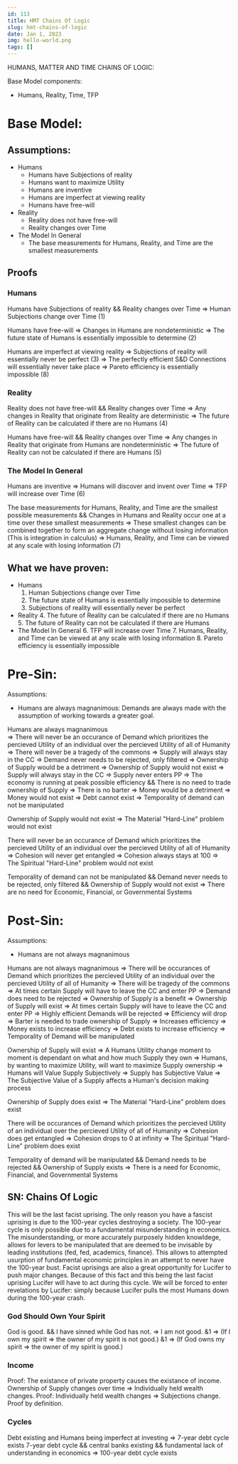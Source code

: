 ```yaml
---
id: 113
title: HMT Chains Of Logic
slug: hmt-chains-of-logic
date: Jan 1, 2023
img: hello-world.png
tags: []
---
```


HUMANS, MATTER AND TIME CHAINS OF LOGIC:

Base Model components:
* Humans, Reality, Time, TFP

# Base Model:
## Assumptions: 
* Humans
    * Humans have Subjections of reality
    * Humans want to maximize Utility
    * Humans are inventive
    * Humans are imperfect at viewing reality
    * Humans have free-will
* Reality
    * Reality does not have free-will
    * Reality changes over Time
* The Model In General
    * The base measurements for Humans, Reality, and Time are the smallest measurements

## Proofs
### Humans
Humans have Subjections of reality && Reality changes over Time
    => Human Subjections change over Time (1)

Humans have free-will 
    => Changes in Humans are nondeterministic
        => The future state of Humans is essentially impossible to determine (2)

Humans are imperfect at viewing reality
    => Subjections of reality will essentially never be perfect (3)
        => The perfectly efficient S&D Connections will essentially never take place
            => Pareto efficiency is essentially impossible (8)

### Reality
Reality does not have free-will && Reality changes over Time
    => Any changes in Reality that originate from Reality are deterministic
        => The future of Reality can be calculated if there are no Humans (4)

Humans have free-will && Reality changes over Time
    => Any changes in Reality that originate from Humans are nondeterministic
        => The future of Reality can not be calculated if there are Humans (5)

### The Model In General
Humans are inventive 
    => Humans will discover and invent over Time 
        => TFP will increase over Time (6)

The base measurements for Humans, Reality, and Time are the smallest possible measurements && Changes in Humans and Reality occur one at a time over these smallest measurements
    => These smallest changes can be combined together to form an aggregate change without losing information (This is integration in calculus)
        => Humans, Reality, and Time can be viewed at any scale with losing information (7)

## What we have proven:
* Humans
    1. Human Subjections change over Time
    2. The future state of Humans is essentially impossible to determine
    3. Subjections of reality will essentially never be perfect
* Reality
    4. The future of Reality can be calculated if there are no Humans
    5. The future of Reality can not be calculated if there are Humans
* The Model In General
    6. TFP will increase over Time
    7. Humans, Reality, and Time can be viewed at any scale with losing information
    8. Pareto efficiency is essentially impossible






















# Pre-Sin:
Assumptions: 
* Humans are always magnanimous: Demands are always made with the assumption of working towards a greater goal.

Humans are always magnanimous  
=> There will never be an occurance of Demand which prioritizes the percieved Utility of an individual over the percieved Utility of all of Humanity
    => There will never be a tragedy of the commons
        => Supply will always stay in the CC
    => Demand never needs to be rejected, only filtered
        => Ownership of Supply would be a detriment => Ownership of Supply would not exist
            => Supply will always stay in the CC => Supply never enters PP
            => The economy is running at peak possible efficiency && There is no need to trade ownership of Supply
                => There is no barter
                => Money would be a detriment => Money would not exist
            => Debt cannot exist
                => Temporality of demand can not be manipulated


Ownership of Supply would not exist => The Material "Hard-Line" problem would not exist

There will never be an occurance of Demand which prioritizes the percieved Utility of an individual over the percieved Utility of all of Humanity
    => Cohesion will never get entangled
        => Cohesion always stays at 100
            => The Spiritual "Hard-Line" problem would not exist


Temporality of demand can not be manipulated
&& Demand never needs to be rejected, only filtered
&& Ownership of Supply would not exist
    => There are no need for Economic, Financial, or Governmental Systems


# Post-Sin:
Assumptions:
* Humans are not always magnanimous

Humans are not always magnanimous
=> There will be occurances of Demand which prioritizes the percieved Utility of an individual over the percieved Utility of all of Humanity
    => There will be tragedy of the commons
        => At times certain Supply will have to leave the CC and enter PP
    => Demand does need to be rejected
        => Ownership of Supply is a benefit => Ownership of Supply will exist
            => At times certain Supply will have to leave the CC and enter PP
            => Highly efficient Demands will be rejected
                => Efficiency will drop
                    => Barter is needed to trade ownership of Supply => Increases efficiency
                    => Money exists to increase efficiency
                    => Debt exists to increase efficiency
                        => Temporality of Demand will be manipulated

Ownership of Supply will exist
=> A Humans Utility change moment to moment is dependant on what and how much Supply they own
    => Humans, by wanting to maximize Utility, will want to maximize Supply ownership
        => Humans will Value Supply Subjectively
            => Supply has Subjective Value
                => The Subjective Value of a Supply affects a Human's decision making process


Ownership of Supply does exist => The Material "Hard-Line" problem does exist

There will be occurances of Demand which prioritizes the percieved Utility of an individual over the percieved Utility of all of Humanity
    => Cohesion does get entangled
        => Cohesion drops to 0 at infinity
            => The Spiritual "Hard-Line" problem does exist

Temporality of demand will be manipulated
&& Demand needs to be rejected
&& Ownership of Supply exists
    => There is a need for Economic, Financial, and Governmental Systems





## SN: Chains Of Logic
This will be the last facist uprising. The only reason you have a fascist uprising is due to the 100-year cycles destroying a society. The 100-year cycle is only possible due to a fundamental misunderstanding in economics. The misunderstanding, or more accurately purposely hidden knowldege, allows for levers to be manipulated that are deemed to be invisable by leading institutions (fed, fed, academics, finance). This allows to attempted usurption of fundamental economic principles in an attempt to never have the 100-year bust.
Facist uprisings are also a great opportunity for Lucifer to push major changes. Because of this fact and this being the last facist uprising Lucifer will have to act during this cycle. We will be forced to enter revelations by Lucifer: simply because Lucifer pulls the most Humans down during the 100-year crash.

### God Should Own Your Spirit
God is good. && I have sinned while God has not.
=> I am not good.
&1 => (If I own my spirit => the owner of my spirit is not good.)
&1 => (If God owns my spirit => the owner of my spirit is good.) 


### Income
Proof: The existance of private property causes the existance of income. 
    Ownership of Supply changes over time => Individually held wealth changes.
Proof: Individually held wealth changes => Subjections change. Proof by definition.

### Cycles
Debt existing and Humans being imperfect at investing => 7-year debt cycle exists
7-year debt cycle 
&& central banks existing 
&& fundamental lack of understanding in economics 
    => 100-year debt cycle exists

